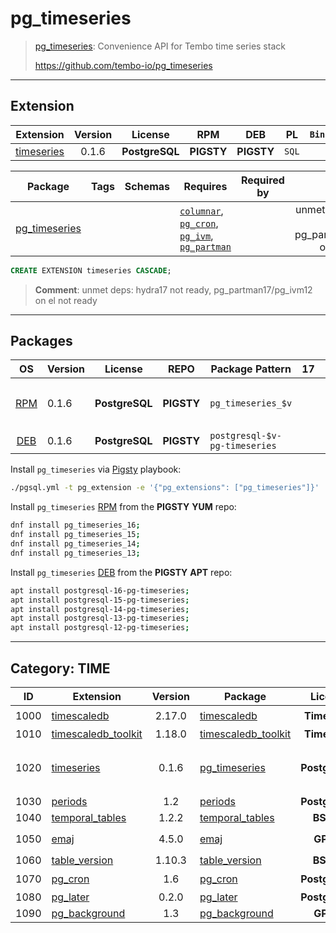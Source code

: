 # pg_timeseries


> [pg_timeseries](https://github.com/tembo-io/pg_timeseries): Convenience API for Tembo time series stack
>
> https://github.com/tembo-io/pg_timeseries


-------


## Extension


| Extension | Version | License | RPM | DEB | PL | `Bin` | `LOAD` | `DYLIB` | `DDL` | `TRUST` | `RELOC` |
|-----------|:-------:|:-------:|:---:|:---:|:--:|:-----:|:------:|:-------:|:-----:|:-------:|:-------:|
| [timeseries](https://github.com/tembo-io/pg_timeseries) | 0.1.6 | **<span class="tcblue">PostgreSQL</span>** | **<span class="tcwarn">PIGSTY</span>** | **<span class="tcwarn">PIGSTY</span>** | `SQL` |  |  | <span class="tcwarn">✘</span> | <span class="tcblue">✔</span> | <span class="tcwarn">✘</span> | <span class="tcwarn">✘</span> |



| Package | Tags | Schemas | Requires | Required by | Comment | Description |
|---------|------|---------|----------|-------------|:-------:|-------------|
| [pg_timeseries](/timeseries) |  |  | [`columnar`](columnar), [`pg_cron`](pg_cron), [`pg_ivm`](pg_ivm), [`pg_partman`](pg_partman) |  | unmet deps: hydra17 not ready, pg_partman17/pg_ivm12 on el not ready | Convenience API for Tembo time series stack |





```sql
CREATE EXTENSION timeseries CASCADE;
```
> **Comment**: unmet deps: hydra17 not ready, pg_partman17/pg_ivm12 on el not ready
-----------


## Packages


| OS | Version | License | REPO | Package Pattern | 17 | 16 | 15 | 14 | 13 | 12 | Dependency |
|:--:|---------|:-------:|:----:|-----------------|:--:|:--:|:--:|:--:|:--:|:--:|------------|
| [RPM](/rpm) | 0.1.6 | **<span class="tcblue">PostgreSQL</span>** | **<span class="tcwarn">PIGSTY</span>** | `pg_timeseries_$v` |  | <span class="tcblue">✔</span> | <span class="tcblue">✔</span> | <span class="tcblue">✔</span> | <span class="tcblue">✔</span> |  | `hydra_$v`, `pg_cron_$v`, `pg_ivm_$v`, `pg_partman_$v` |
| [DEB](/deb) | 0.1.6 | **<span class="tcblue">PostgreSQL</span>** | **<span class="tcwarn">PIGSTY</span>** | `postgresql-$v-pg-timeseries` |  | <span class="tcblue">✔</span> | <span class="tcblue">✔</span> | <span class="tcblue">✔</span> | <span class="tcblue">✔</span> |  |  |



Install `pg_timeseries` via [Pigsty](https://pigsty.cc/docs/pgext/usage/install/) playbook:

```bash
./pgsql.yml -t pg_extension -e '{"pg_extensions": ["pg_timeseries"]}'
```


Install `pg_timeseries` [RPM](/rpm) from the **<span class="tcwarn">PIGSTY</span>** **YUM** repo:

```bash
dnf install pg_timeseries_16;
dnf install pg_timeseries_15;
dnf install pg_timeseries_14;
dnf install pg_timeseries_13;
```


Install `pg_timeseries` [DEB](/deb) from the **<span class="tcwarn">PIGSTY</span>** **APT** repo:

```bash
apt install postgresql-16-pg-timeseries;
apt install postgresql-15-pg-timeseries;
apt install postgresql-14-pg-timeseries;
apt install postgresql-13-pg-timeseries;
apt install postgresql-12-pg-timeseries;
```


-----------


## Category: TIME


| ID | Extension | Version | Package | License | RPM | DEB | PL | Tags | Schemas | Requires | `LOAD` | `DYLIB` | `DDL` | `TRUST` | `RELOC` |
|:--:|-----------|:-------:|---------|:-------:|:---:|:---:|:--:|------|---------|----------|:------:|:-------:|:-----:|:-------:|:-------:|
| 1000 | [timescaledb](/timescaledb) | 2.17.0 | [timescaledb](/timescaledb) | **<span class="tcwarn">Timescale</span>** | **<span class="tcwarn">TIMESCALE</span>** | **<span class="tcwarn">TIMESCALE</span>** | `C` |  |  |  | <span class="tcred">❗</span> | <span class="tcblue">✔</span> | <span class="tcblue">✔</span> | <span class="tcwarn">✘</span> | <span class="tcwarn">✘</span> |
| 1010 | [timescaledb_toolkit](/timescaledb_toolkit) | 1.18.0 | [timescaledb_toolkit](/timescaledb_toolkit) | **<span class="tcwarn">Timescale</span>** | **<span class="tcwarn">TIMESCALE</span>** | **<span class="tcwarn">TIMESCALE</span>** | `Rust` |  |  |  |  | <span class="tcblue">✔</span> | <span class="tcblue">✔</span> | <span class="tcblue">✔</span> | <span class="tcwarn">✘</span> |
| 1020 | [timeseries](/timeseries) | 0.1.6 | [pg_timeseries](/timeseries) | **<span class="tcblue">PostgreSQL</span>** | **<span class="tcwarn">PIGSTY</span>** | **<span class="tcwarn">PIGSTY</span>** | `SQL` |  |  | [`columnar`](columnar), [`pg_cron`](pg_cron), [`pg_ivm`](pg_ivm), [`pg_partman`](pg_partman) |  | <span class="tcwarn">✘</span> | <span class="tcblue">✔</span> | <span class="tcwarn">✘</span> | <span class="tcwarn">✘</span> |
| 1030 | [periods](/periods) | 1.2 | [periods](/periods) | **<span class="tcblue">PostgreSQL</span>** | **<span class="tccyan">PGDG</span>** | **<span class="tccyan">PGDG</span>** | `C` |  |  | [`btree_gist`](btree_gist) |  | <span class="tcblue">✔</span> | <span class="tcblue">✔</span> | <span class="tcwarn">✘</span> | <span class="tcwarn">✘</span> |
| 1040 | [temporal_tables](/temporal_tables) | 1.2.2 | [temporal_tables](/temporal_tables) | **<span class="tcblue">BSD-2</span>** | **<span class="tcwarn">PIGSTY</span>** | **<span class="tcwarn">PIGSTY</span>** |  |  |  |  |  | <span class="tcblue">✔</span> | <span class="tcblue">✔</span> | <span class="tcwarn">✘</span> | <span class="tcblue">✔</span> |
| 1050 | [emaj](/emaj) | 4.5.0 | [emaj](/emaj) | **<span class="tcwarn">GPLv3</span>** | **<span class="tccyan">PGDG</span>** | **<span class="tcwarn">PIGSTY</span>** |  |  | `emaj` | [`dblink`](dblink), [`btree_gist`](btree_gist) |  | <span class="tcblue">✔</span> | <span class="tcblue">✔</span> | <span class="tcwarn">✘</span> | <span class="tcwarn">✘</span> |
| 1060 | [table_version](/table_version) | 1.10.3 | [table_version](/table_version) | **<span class="tcblue">BSD-3</span>** | **<span class="tccyan">PGDG</span>** | **<span class="tcwarn">PIGSTY</span>** |  |  | `table_version` | [`plpgsql`](plpgsql) |  | <span class="tcblue">✔</span> | <span class="tcblue">✔</span> | <span class="tcwarn">✘</span> | <span class="tcwarn">✘</span> |
| 1070 | [pg_cron](/pg_cron) | 1.6 | [pg_cron](/pg_cron) | **<span class="tcblue">PostgreSQL</span>** | **<span class="tccyan">PGDG</span>** | **<span class="tccyan">PGDG</span>** |  |  | `pg_catalog` |  | <span class="tcred">❗</span> | <span class="tcblue">✔</span> | <span class="tcblue">✔</span> | <span class="tcwarn">✘</span> | <span class="tcwarn">✘</span> |
| 1080 | [pg_later](/pg_later) | 0.2.0 | [pg_later](/pg_later) | **<span class="tcblue">PostgreSQL</span>** | **<span class="tcwarn">PIGSTY</span>** | **<span class="tcwarn">PIGSTY</span>** | `Rust` | `pgrx` | `pglater` | [`pgmq`](pgmq) |  | <span class="tcblue">✔</span> | <span class="tcblue">✔</span> | <span class="tcwarn">✘</span> | <span class="tcwarn">✘</span> |
| 1090 | [pg_background](/pg_background) | 1.3 | [pg_background](/pg_background) | **<span class="tcwarn">GPLv3</span>** | **<span class="tccyan">PGDG</span>** | **<span class="tcwarn">PIGSTY</span>** |  |  |  |  |  | <span class="tcblue">✔</span> | <span class="tcblue">✔</span> | <span class="tcwarn">✘</span> | <span class="tcblue">✔</span> |



